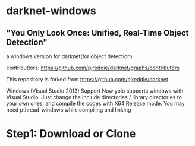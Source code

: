 # darknet-windows
## "You Only Look Once: Unified, Real-Time Object Detection"
a windows version for darknet(for object detection)

contributtors: https://github.com/pjreddie/darknet/graphs/contributors

This repository is forked from https://github.com/pjreddie/darknet

Windows (Visual Studio 2013) Support
Now yolo supports windows with Visual Studio. Just change the include directories / library directories to your own ones, 
and compile the codes with X64 Release mode. You may need pthread-windows while compiling and linking

# Step1: Download or Clone
